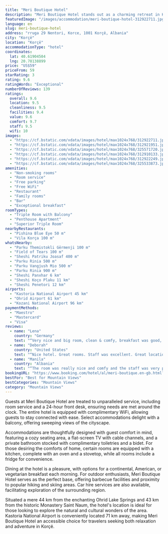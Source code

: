 ```yaml
---
title: "Meri Boutique Hotel"
description: "Meri Boutique Hotel stands out as a charming retreat in Korçë, offering guests a unique blend of comfort and convenience with its array of amenities and services."
featuredImage: "/images/accommodation/meri-boutique-hotel-312922711.jpg"
language: en
slug: meri-boutique-hotel
address: "rruga 29 Nentori, Korce, 1001 Korçë, Albania"
city: "Korçë"
location: "Korçë"
accommodationType: "hotel"
coordinates:
  lat: 40.61904504
  lng: 20.78138899
price: "US$59"
priceFrom: 59
starRating: 3
rating: 9.6
ratingWords: "Exceptional"
numberOfReviews: 139
ratings:
  overall: 9.6
  location: 9.5
  cleanliness: 9.5
  facilities: 9.4
  value: 9.6
  comfort: 9.7
  staff: 9.5
  wifi: 10
images:
  - "https://cf.bstatic.com/xdata/images/hotel/max1024x768/312922711.jpg?k=d77795100e42a9b9b344618197706b2dd89baa67c94d5367b174966552cdee36&o=&hp=1"
  - "https://cf.bstatic.com/xdata/images/hotel/max1024x768/312921951.jpg?k=35a37c140f084b9b07e1f3f17eee619d3b35e22f9902f94067e829f3e6d9bc40&o=&hp=1"
  - "https://cf.bstatic.com/xdata/images/hotel/max1024x768/325571720.jpg?k=8601835a5dbf7f0ffb36ace15e99c7f4b6fc0e2b8f1c5f35b4cb3e0e271e47be&o=&hp=1"
  - "https://cf.bstatic.com/xdata/images/hotel/max1024x768/312910133.jpg?k=44ca1afeb5172d644b2bd5d9da38a116be8eba30c626c06d33b9e053eac3504c&o=&hp=1"
  - "https://cf.bstatic.com/xdata/images/hotel/max1024x768/312922249.jpg?k=5093a93603b3a4cb722235a203310a151217935212fc0f14bcf316ea5ce2f6be&o=&hp=1"
  - "https://cf.bstatic.com/xdata/images/hotel/max1024x768/325533873.jpg?k=0c12490c35e2dbff4dd5a50a72b8a74a8c6458b8b80ebc16b7d6ebc98f6c23cf&o=&hp=1"
amenities:
  - "Non-smoking rooms"
  - "Room service"
  - "Free parking"
  - "Free WiFi"
  - "Restaurant"
  - "Family rooms"
  - "Bar"
  - "Exceptional breakfast"
roomTypes:
  - "Triple Room with Balcony"
  - "Penthouse Apartment"
  - "Superior Triple Room"
nearbyRestaurants:
  - "Pishina Blue Eye 50 m"
  - "Vila Korça 100 m"
whatsNearby:
  - "Parku Themistokli Gërmenji 100 m"
  - "Field of Tears 100 m"
  - "Sheshi Patriku Joasaf 400 m"
  - "Parku Rinia 500 m"
  - "Parku Vangjush Mio 500 m"
  - "Parku Rinia 900 m"
  - "Sheshi Panxhar 6 km"
  - "Sheshi Koço Plaku 11 km"
  - "Sheshi Penetori 12 km"
airports:
  - "Kastoria National Airport 45 km"
  - "Ohrid Airport 61 km"
  - "Kozani National Airport 96 km"
paymentMethods:
  - "Maestro"
  - "Mastercard"
  - "Visa"
reviews:
  - name: "Lena"
    country: "Germany"
    text: "“Very nice and big room, clean & comfy, breakfast was good, no buffet because of off season probably. Special kind of bathroom, you can look insinde the bathroom through windows from the room. Beatiful big balcony. Almost like a suite.”"
  - name: "Deborah"
    country: "United States"
    text: "“Nice hotel. Great rooms. Staff was excellent. Great location.”"
  - name: "Manila"
    country: "Albania"
    text: "“The room was really nice and comfy and the staff was very polite.”"
bookingURL: "https://www.booking.com/hotel/al/meri-boutique.en-gb.html?aid=8035640"
bestFor: "Best for Mountain Views"
bestCategories: "Mountain Views"
category: "Mountain Views"
---
```


Guests at Meri Boutique Hotel are treated to unparalleled service, including room service and a 24-hour front desk, ensuring needs are met around the clock. The entire hotel is equipped with complimentary WiFi, allowing guests to stay connected with ease. Select accommodations delight with a balcony, offering sweeping views of the cityscape.

Accommodations are thoughtfully designed with guest comfort in mind, featuring a cozy seating area, a flat-screen TV with cable channels, and a private bathroom stocked with complimentary toiletries and a bidet. For those desiring the comforts of home, certain rooms are equipped with a kitchen, complete with an oven and a stovetop, while all rooms include a fridge for convenience.

Dining at the hotel is a pleasure, with options for a continental, American, or vegetarian breakfast each morning. For outdoor enthusiasts, Meri Boutique Hotel serves as the perfect base, offering barbecue facilities and proximity to popular hiking and skiing areas. Car hire services are also available, facilitating exploration of the surrounding region.

Situated a mere 44 km from the enchanting Ohrid Lake Springs and 43 km from the historic Monastery Saint Naum, the hotel's location is ideal for those looking to explore the natural and cultural wonders of the area. Kastoria National Airport is conveniently located 71 km away, making Meri Boutique Hotel an accessible choice for travelers seeking both relaxation and adventure in Korçë.